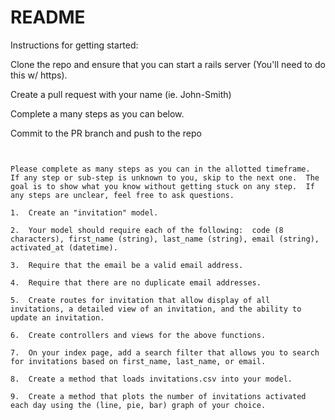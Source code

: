 # README
Instructions for getting started:

Clone the repo and ensure that you can start a rails server (You'll need to do this w/ https).

Create a pull request with your name (ie. John-Smith)

Complete a many steps as you can below.

Commit to the PR branch and push to the repo


~~~~~~~~~~~~~~~~~~~~~~~~~~~~~~~~~~~~~~~~~~~~~~~~~~~~


Please complete as many steps as you can in the allotted timeframe.  If any step or sub-step is unknown to you, skip to the next one.  The goal is to show what you know without getting stuck on any step.  If any steps are unclear, feel free to ask questions.

1.  Create an "invitation" model.

2.  Your model should require each of the following:  code (8 characters), first_name (string), last_name (string), email (string), activated_at (datetime).

3.  Require that the email be a valid email address.

4.  Require that there are no duplicate email addresses.
  
5.  Create routes for invitation that allow display of all invitations, a detailed view of an invitation, and the ability to update an invitation.

6.  Create controllers and views for the above functions.

7.  On your index page, add a search filter that allows you to search for invitations based on first_name, last_name, or email.

8.  Create a method that loads invitations.csv into your model.

9.  Create a method that plots the number of invitations activated each day using the (line, pie, bar) graph of your choice.
